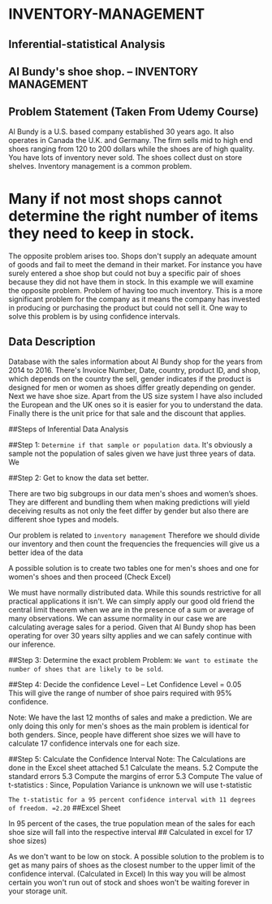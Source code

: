 # INVENTORY-MANAGEMENT
## Inferential-statistical Analysis

## Al Bundy's shoe shop. – INVENTORY MANAGEMENT

## Problem Statement (Taken From Udemy Course)

Al Bundy is a U.S. based company established 30 years ago.
It also operates in Canada the U.K. and Germany.
The firm sells mid to high end shoes ranging from 120 to 200 dollars while the shoes are of high quality.
You have lots of inventory never sold.
The shoes collect dust on store shelves.
Inventory management is a common problem.
# Many if not most shops cannot determine the right number of items they need to keep in stock.
The opposite problem arises too.
Shops don't supply an adequate amount of goods and fail to meet the demand in their market.
For instance you have surely entered a shoe shop but could not buy a specific pair of shoes because they did not have them in stock.
In this example we will examine the opposite problem. Problem of having too much inventory.
This is a more significant problem for the company as it means the company has invested in producing or purchasing the product but could not sell it.
One way to solve this problem is by using confidence intervals.

## Data Description
Database with the sales information about Al Bundy shop for the years from 2014 to 2016.
There's Invoice Number, Date, country, product ID, and shop, which depends on the country the sell, gender indicates if the product is designed for men or women as shoes differ greatly depending on gender. Next we have shoe size.
Apart from the US size system I have also included the European and the UK ones so it is easier for you to understand the data.
Finally there is the unit price for that sale and the discount that applies.



##Steps of Inferential Data Analysis

##Step 1: `Determine if that sample or population data`.
 It's obviously a sample not the population of sales given we have just three years of data. We 

##Step 2: Get to know the data set better.

There are two big subgroups in our data men's shoes and women’s shoes. They are different and bundling them when making predictions will yield deceiving results as not only the feet differ by gender but also there are different shoe types and models.

Our problem is related to `inventory management`
Therefore we should divide our inventory and then count the frequencies the frequencies will give us a better idea of the data 

A possible solution is to create two tables one for men's shoes and one for women's shoes and then proceed (Check Excel)

We must have normally distributed data.
While this sounds restrictive for all practical applications it isn't.
We can simply apply our good old friend the central limit theorem when we are in the presence of a sum or average of many observations.
We can assume normality in our case we are calculating average sales for a period.
Given that Al Bundy shop has been operating for over 30 years silty applies and we can safely continue with our inference.

##Step 3: Determine the exact problem
Problem: `We want to estimate the number of shoes that are likely to be sold`.

##Step 4: Decide the confidence Level – 
Let Confidence Level = 0.05  
This will give the range of number of shoe pairs required with 95% confidence.

Note:
We have the last 12 months of sales and make a prediction.
We are only doing this only for men's shoes as the main problem is identical for both genders.
Since, people have different shoe sizes we will have to calculate 17 confidence intervals one for each size.

##Step 5: Calculate the Confidence Interval 
Note: The Calculations are done in the Excel sheet attached
5.1	Calculate the means.
5.2	Compute the standard errors 
5.3 Compute the margins of error
5.3	Compute The value of t-statistics : Since, Population Variance is unknown we will use t-statistic

`The t-statistic for a 95 percent confidence interval with 11 degrees of freedom. =2.20` ##Excel Sheet

In 95 percent of the cases, the true population mean of the sales for each shoe size will fall into the respective interval ##
Calculated in excel for 17 shoe sizes) 



As we don't want to be low on stock.
A possible solution to the problem is to get as many pairs of shoes as the closest number to the upper limit of the confidence interval. (Calculated in Excel)
In this way you will be almost certain you won't run out of stock and shoes won't be waiting forever in your storage unit.

